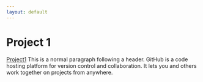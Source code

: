 ```yaml
---
layout: default
---
```


# Project 1

[Project1](./Project1.md)
This is a normal paragraph following a header. GitHub is a code hosting platform for version control and collaboration. It lets you and others work together on projects from anywhere.


